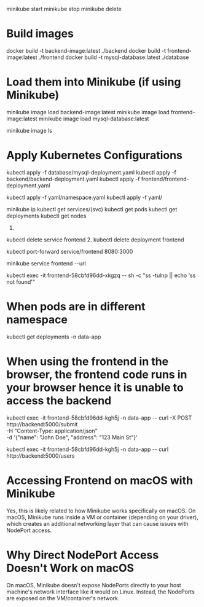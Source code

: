 minikube start
minikube stop
minikube delete

# Build images
docker build -t backend-image:latest ./backend
docker build -t frontend-image:latest ./frontend
docker build -t mysql-database:latest ./database

# Load them into Minikube (if using Minikube)
minikube image load backend-image:latest
minikube image load frontend-image:latest
minikube image load mysql-database:latest

minikube image ls

# Apply Kubernetes Configurations
kubectl apply -f database/mysql-deployment.yaml
kubectl apply -f backend/backend-deployment.yaml
kubectl apply -f frontend/frontend-deployment.yaml

kubectl apply -f yaml/namespace.yaml
kubectl apply -f yaml/

minikube ip
kubectl get services/(svc)
kubectl get pods
kubectl get deployments
kubectl get nodes

1. 
kubectl delete service frontend
2. 
kubectl delete deployment frontend

kubectl port-forward service/frontend 8080:3000

minikube service frontend --url

kubectl exec -it frontend-58cbfd96dd-xkgzq -- sh -c "ss -tulnp || echo 'ss not found'"

# When pods are in different namespace
kubectl get deployments -n data-app

# When using the frontend in the browser,  the frontend code runs in your browser hence it is unable to access the backend
kubectl exec -it frontend-58cbfd96dd-kgh5j -n data-app -- curl -X POST \
  http://backend:5000/submit \
  -H "Content-Type: application/json" \
  -d '{"name": "John Doe", "address": "123 Main St"}'

kubectl exec -it frontend-58cbfd96dd-kgh5j -n data-app -- curl http://backend:5000/users

# Accessing Frontend on macOS with Minikube
Yes, this is likely related to how Minikube works specifically on macOS. On macOS, Minikube runs inside a VM or container (depending on your driver), which creates an additional networking layer that can cause issues with NodePort access.

# Why Direct NodePort Access Doesn't Work on macOS
On macOS, Minikube doesn't expose NodePorts directly to your host machine's network interface like it would on Linux. Instead, the NodePorts are exposed on the VM/container's network.